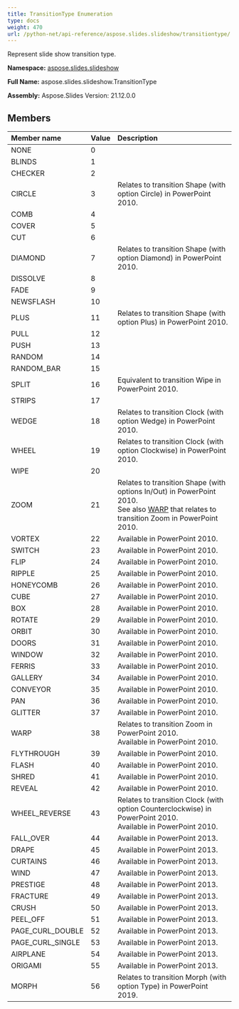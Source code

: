 ```yaml
---
title: TransitionType Enumeration
type: docs
weight: 470
url: /python-net/api-reference/aspose.slides.slideshow/transitiontype/
---
```


Represent slide show transition type.

**Namespace:** [aspose.slides.slideshow](/slides/python-net/api-reference/aspose.slides.slideshow/)

**Full Name:** aspose.slides.slideshow.TransitionType

**Assembly:**  Aspose.Slides Version: 21.12.0.0

## **Members**
|**Member name**|**Value**|**Description**|
| :- | :- | :- |
|NONE|0||
|BLINDS|1||
|CHECKER|2||
|CIRCLE|3|Relates to transition Shape (with option Circle) in PowerPoint 2010.|
|COMB|4||
|COVER|5||
|CUT|6||
|DIAMOND|7|Relates to transition Shape (with option Diamond) in PowerPoint 2010.|
|DISSOLVE|8||
|FADE|9||
|NEWSFLASH|10||
|PLUS|11|Relates to transition Shape (with option Plus) in PowerPoint 2010.|
|PULL|12||
|PUSH|13||
|RANDOM|14||
|RANDOM_BAR|15||
|SPLIT|16|Equivalent to transition Wipe in PowerPoint 2010.|
|STRIPS|17||
|WEDGE|18|Relates to transition Clock (with option Wedge) in PowerPoint 2010.|
|WHEEL|19|Relates to transition Clock (with option Clockwise) in PowerPoint 2010.|
|WIPE|20||
|ZOOM|21|Relates to transition Shape (with options In/Out) in PowerPoint 2010.<br/>            See also [WARP](/slides/python-net/api-reference/aspose.slides.slideshow/transitiontype/) that relates to transition Zoom in PowerPoint 2010.|
|VORTEX|22|Available in PowerPoint 2010.|
|SWITCH|23|Available in PowerPoint 2010.|
|FLIP|24|Available in PowerPoint 2010.|
|RIPPLE|25|Available in PowerPoint 2010.|
|HONEYCOMB|26|Available in PowerPoint 2010.|
|CUBE|27|Available in PowerPoint 2010.|
|BOX|28|Available in PowerPoint 2010.|
|ROTATE|29|Available in PowerPoint 2010.|
|ORBIT|30|Available in PowerPoint 2010.|
|DOORS|31|Available in PowerPoint 2010.|
|WINDOW|32|Available in PowerPoint 2010.|
|FERRIS|33|Available in PowerPoint 2010.|
|GALLERY|34|Available in PowerPoint 2010.|
|CONVEYOR|35|Available in PowerPoint 2010.|
|PAN|36|Available in PowerPoint 2010.|
|GLITTER|37|Available in PowerPoint 2010.|
|WARP|38|Relates to transition Zoom in PowerPoint 2010.<br/>            Available in PowerPoint 2010.|
|FLYTHROUGH|39|Available in PowerPoint 2010.|
|FLASH|40|Available in PowerPoint 2010.|
|SHRED|41|Available in PowerPoint 2010.|
|REVEAL|42|Available in PowerPoint 2010.|
|WHEEL_REVERSE|43|Relates to transition Clock (with option Counterclockwise) in PowerPoint 2010.<br/>            Available in PowerPoint 2010.|
|FALL_OVER|44|Available in PowerPoint 2013.|
|DRAPE|45|Available in PowerPoint 2013.|
|CURTAINS|46|Available in PowerPoint 2013.|
|WIND|47|Available in PowerPoint 2013.|
|PRESTIGE|48|Available in PowerPoint 2013.|
|FRACTURE|49|Available in PowerPoint 2013.|
|CRUSH|50|Available in PowerPoint 2013.|
|PEEL_OFF|51|Available in PowerPoint 2013.|
|PAGE_CURL_DOUBLE|52|Available in PowerPoint 2013.|
|PAGE_CURL_SINGLE|53|Available in PowerPoint 2013.|
|AIRPLANE|54|Available in PowerPoint 2013.|
|ORIGAMI|55|Available in PowerPoint 2013.|
|MORPH|56|Relates to transition Morph (with option Type) in PowerPoint 2019.|
